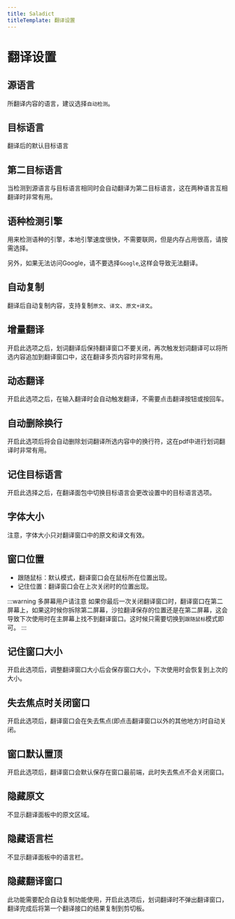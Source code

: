 ```yaml
---
title: Saladict
titleTemplate: 翻译设置
---
```


# 翻译设置

## 源语言

所翻译内容的语言，建议选择`自动检测`。

## 目标语言

翻译后的默认目标语言

## 第二目标语言

当检测到源语言与目标语言相同时会自动翻译为第二目标语言，这在两种语言互相翻译时非常有用。

## 语种检测引擎

用来检测语种的引擎，本地引擎速度很快，不需要联网，但是内存占用很高，请按需选择。

另外，如果无法访问Google，请不要选择`Google`,这样会导致无法翻译。

## 自动复制

翻译后自动复制内容，支持复制`原文`、`译文`、`原文+译文`。

## 增量翻译

开启此选项之后，划词翻译后保持翻译窗口不要关闭，再次触发划词翻译可以将所选内容追加到翻译窗口中，这在翻译多页内容时非常有用。

## 动态翻译

开启此选项之后，在输入翻译时会自动触发翻译，不需要点击翻译按钮或按回车。

## 自动删除换行

开启此选项后将会自动删除划词翻译所选内容中的换行符，这在pdf中进行划词翻译时非常有用。

## 记住目标语言

开启此选择之后，在翻译面包中切换目标语言会更改设置中的目标语言选项。

## 字体大小

注意，字体大小只对翻译窗口中的原文和译文有效。

## 窗口位置

- 跟随鼠标：默认模式，翻译窗口会在鼠标所在位置出现。
- 记住位置：翻译窗口会在上次关闭时的位置出现。

:::warning 多屏幕用户请注意
如果你最后一次关闭翻译窗口时，翻译窗口在第二屏幕上，如果这时候你拆除第二屏幕，沙拉翻译保存的位置还是在第二屏幕，这会导致下次使用时在主屏幕上找不到翻译窗口。这时候只需要切换到`跟随鼠标`模式即可。
:::

## 记住窗口大小

开启此选项后，调整翻译窗口大小后会保存窗口大小，下次使用时会恢复到上次的大小。

## 失去焦点时关闭窗口

开启此选项后，翻译窗口会在失去焦点(即点击翻译窗口以外的其他地方)时自动关闭。

## 窗口默认置顶

开启此选项后，翻译窗口会默认保存在窗口最前端，此时失去焦点不会关闭窗口。

## 隐藏原文

不显示翻译面板中的原文区域。

## 隐藏语言栏

不显示翻译面板中的语言栏。

## 隐藏翻译窗口

此功能需要配合自动复制功能使用，开启此选项后，划词翻译时不弹出翻译窗口，翻译完成后将第一个翻译接口的结果复制到剪切板。
